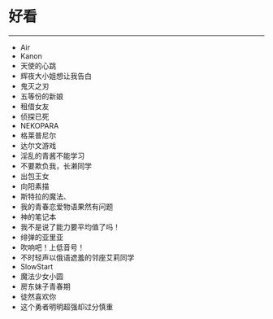 # 好看
---
- Air
- Kanon
- 天使的心跳
- 辉夜大小姐想让我告白
- 鬼灭之刃
- 五等份的新娘
- 租借女友
- 侦探已死
- NEKOPARA
- 格莱普尼尔
- 达尔文游戏
- 淫乱的青酱不能学习
- 不要欺负我，长濑同学
- 出包王女
- 向阳素描
- 斯特拉的魔法、
- 我的青春恋爱物语果然有问题
- 神的笔记本
- 我不是说了能力要平均值了吗！
- 绯弹的亚里亚
- 吹响吧！上低音号！
- 不时轻声以俄语遮羞的邻座艾莉同学
- SlowStart
- 魔法少女小圆
- 房东妹子青春期
- 徒然喜欢你
- 这个勇者明明超强却过分慎重